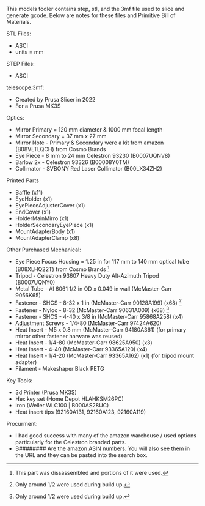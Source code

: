 This models fodler contains step, stl, and the 3mf file used to slice and generate gcode. Below are notes for these files and Primitive Bill of Materials. 

STL Files:
- ASCI
- units = mm

STEP Files:
- ASCI

telescope.3mf:
- Created by Prusa Slicer in 2022
- For a Prusa MK3S

Optics:
- Mirror Primary = 120 mm diameter & 1000 mm focal length
- Mirror Secondary =  37 mm x 27 mm
- Mirror Note - Primary & Secondary were a kit from amazon (B08VLTLQCH) from Cosmo Brands
- Eye Piece - 8 mm to 24 mm Celestron 93230 (B0007UQNV8)
- Barlow 2x - Celestron 93326 (B00008Y0TM)
- Collimator - SVBONY Red Laser Collimator (B00LX34ZH2) 

Printed Parts
- Baffle  (x11)
- EyeHolder (x1)
- EyePieceAdjusterCover (x1)
- EndCover (x1)
- HolderMainMirro (x1)
- HolderSecondaryEyePiece (x1)
- MountAdapterBody (x1)
- MountAdapterClamp (x8)

Other Purchased Mechanical:
- Eye Piece Focus Housing = 1.25 in for 117 mm to 140 mm optical tube (B08XLHQ22T) from Cosmo Brands [^1]
- Tripod - Celestron 93607 Heavy Duty Alt-Azimuth Tripod (B0007UQNY0)
- Metal Tube - Al 6061 1/2 in OD x 0.049 in wall (McMaster-Carr 9056K65)
- Fastener - SHCS - 8-32 x 1 in (McMaster-Carr 90128A199) (x68) [^2]
- Fastener - Nyloc - 8-32 (McMaster-Carr 90631A009) (x68) [^2]
- Fastener - SHCS - 4-40 x 3/8 in (McMaster-Carr 95868A258) (x4)
- Adjustment Screws - 1/4-80 (McMaster-Carr 97424A620)
- Heat Insert - M5 x 0.8 mm (McMaster-Carr 94180A361) (for primary mirror other fastener harware was reused)
- Heat Insert - 1/4-80 (McMaster-Carr 98625A950) (x3)
- Heat Insert - 4-40 (McMaster-Carr 93365A120) (x4)
- Heat Insert - 1/4-20 (McMaster-Carr 93365A162) (x1) (for tripod mount adapter)
- Filament - Makeshaper Black PETG

Key Tools:
- 3d Printer (Prusa MK3S)
- Hex key set (Home Depot HLAHKSM26PC)
- Iron (Weller WLC100 | B000AS28UC)
- Heat insert tips (92160A131,	92160A123, 92160A119)

Procurment:
- I had good success with many of the amazon warehouse / used options particularly for the Celestron branded parts. 
- B######## Are the amazon ASIN numbers. You will also see them in the URL and they can be pasted into the search box.

[^1]: This part was dissassembled and portions of it were used.
[^2]: Only around 1/2 were used during build up.
